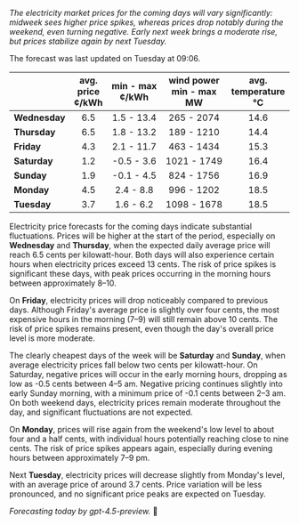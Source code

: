 *The electricity market prices for the coming days will vary significantly: midweek sees higher price spikes, whereas prices drop notably during the weekend, even turning negative. Early next week brings a moderate rise, but prices stabilize again by next Tuesday.*

The forecast was last updated on Tuesday at 09:06.

|              | avg.<br>price<br>¢/kWh | min - max<br>¢/kWh | wind power<br>min - max<br>MW | avg.<br>temperature<br>°C |
|:-------------|:----------------:|:----------------:|:-------------:|:-------------:|
| **Wednesday** | 6.5 | 1.5 - 13.4 | 265 - 2074 | 14.6 |
| **Thursday**     | 6.5 | 1.8 - 13.2 | 189 - 1210 | 14.4 |
| **Friday**   | 4.3 | 2.1 - 11.7 | 463 - 1434 | 15.3 |
| **Saturday**    | 1.2 | -0.5 - 3.6 | 1021 - 1749 | 16.4 |
| **Sunday**   | 1.9 | -0.1 - 4.5 | 824 - 1756 | 16.9 |
| **Monday**   | 4.5 | 2.4 - 8.8  | 996 - 1202 | 18.5 |
| **Tuesday**     | 3.7 | 1.6 - 6.2  | 1098 - 1678 | 18.5 |

Electricity price forecasts for the coming days indicate substantial fluctuations. Prices will be higher at the start of the period, especially on **Wednesday** and **Thursday**, when the expected daily average price will reach 6.5 cents per kilowatt-hour. Both days will also experience certain hours when electricity prices exceed 13 cents. The risk of price spikes is significant these days, with peak prices occurring in the morning hours between approximately 8–10.

On **Friday**, electricity prices will drop noticeably compared to previous days. Although Friday's average price is slightly over four cents, the most expensive hours in the morning (7–9) will still remain above 10 cents. The risk of price spikes remains present, even though the day's overall price level is more moderate.

The clearly cheapest days of the week will be **Saturday** and **Sunday**, when average electricity prices fall below two cents per kilowatt-hour. On Saturday, negative prices will occur in the early morning hours, dropping as low as -0.5 cents between 4–5 am. Negative pricing continues slightly into early Sunday morning, with a minimum price of -0.1 cents between 2–3 am. On both weekend days, electricity prices remain moderate throughout the day, and significant fluctuations are not expected.

On **Monday**, prices will rise again from the weekend's low level to about four and a half cents, with individual hours potentially reaching close to nine cents. The risk of price spikes appears again, especially during evening hours between approximately 7–9 pm.

Next **Tuesday**, electricity prices will decrease slightly from Monday's level, with an average price of around 3.7 cents. Price variation will be less pronounced, and no significant price peaks are expected on Tuesday.

*Forecasting today by gpt-4.5-preview.* 🔌
